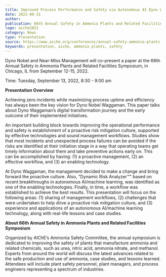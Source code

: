 ```yaml
---
title: Improved Process Performance and Safety via Autonomous AI Dyno Waggaman Experience
date: 2022-08-31
author: 
publication: 66th Annual Safety in Ammonia Plants and Related Facilities Symposium
logo: aiche2022
category: News
type: Presentation
source: https://www.aiche.org/conferences/annual-safety-ammonia-plants-and-related-facilities-symposium/2022/technical-program
keywords: presentation, aiche, ammonia plants, safety
---
```

Dyno Nobel and Near-Miss Management will co-present a paper at the 66th Annual Safety in Ammonia Plants and Related Facilities Symposium, in Chicago, IL from September 12-15, 2022.  

Time: Tuesday, September 13, 2022, 8:30 - 9:00 am

**Presentation Overview**

Achieving zero incidents while maximizing process uptime and efficiency has always been the key vision for Dyno Nobel Waggaman. This paper talks about Dyno Waggaman’s digital transformation journey and the early outcome of their implemented initiatives. 

An important building block towards improving the operational performance and safety is establishment of a proactive risk mitigation culture, supported by effective technologies and sound management workflows. Studies show that most incidents and unexpected process failures can be avoided if the risks are identified at their initiation stage in a way that operating teams get timely information about them and take preventive actions early on. This can be accomplished by having: (1) a proactive management, (2) an effective workflow, and (3) an enabling technology.

At Dyno Waggaman, the management decided to make a change and bring forward the proactive culture. Also, “Dynamic Risk Analyzer&trade;" based on recent breakthroughs in autonomous AI/machine learning, was identified as one of the enabling technologies. Finally, in time, a workflow was established to achieve the best results.
This presentation will focus on the following areas: (1) sharing of management workflows, (2) challenges that were undertaken to help drive a proactive risk mitigation culture, and (3) experience and applications of an autonomous AI/machine learning technology, along with real-life lessons and case studies.  


**About 66th Annual Safety in Ammonia Plants and Related Facilities Symposium**

Organized by AIChE’s Ammonia Safety Committee, the annual symposium is dedicated to improving the safety of plants that manufacture ammonia and related chemicals, such as urea, nitric acid, ammonia nitrate, and methanol. Experts from around the world will discuss the latest advances related to the safe production and use of ammonia, case studies, and lessons learned. Attendees will include plant safety personnel, plant managers, and process engineers representing a spectrum of industries. 
